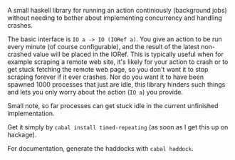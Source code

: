 A small haskell library for running an action continiously
(background jobs)
without needing to bother about implementing concurrency and
handling crashes.

The basic interface is `IO a -> IO (IORef a)`.
You give an action to be run every minute (of course configurable),
and the result of the latest non-crashed value will be placed in the
IORef. This is typically useful when for example scraping a
remote web site, it's likely for your action to crash or to get
stuck fetching the remote web page, so you don't want it to stop
scraping forever if it ever crashes. Nor do you want
it to have been spawned 1000 processes that just are idle,
this library hinders such things and lets you only worry about
the action (`IO a`) you provide.

Small note, so far processes can get stuck idle in the
current unfinished implementation.

Get it simply by `cabal install timed-repeating`
(as soon as I get this up on hackage).

For documentation, generate the haddocks with `cabal haddock`.
